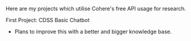 Here are my projects which utilise Cohere's free API usage for research.

First Project: CDSS Basic Chatbot
 - Plans to improve this with a better and bigger knowledge base.
